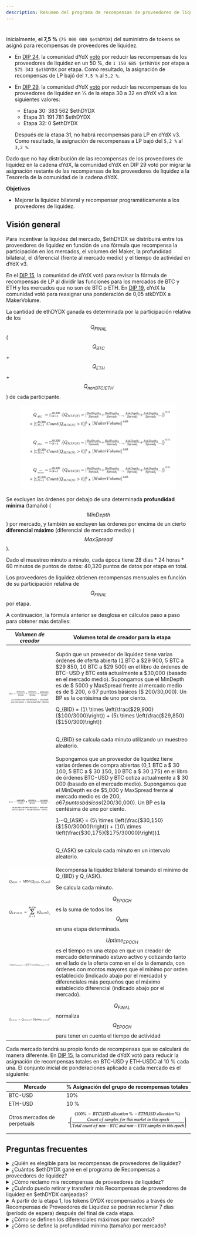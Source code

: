 ```yaml
---
description: Resumen del programa de recompensas de proveedores de liquidez.
---
```


#

Inicialmente, **el 7,5 %** (`75 000 000 $ethDYDX`) del suministro de tokens se asignó para recompensas de proveedores de liquidez.

* En [DIP 24](https://github.com/dydxfoundation/dip/blob/master/content/dips/DIP-24.md), la comunidad dYdX [votó](https://dydx.community/dashboard/proposal/14) por reducir las recompensas de los proveedores de liquidez en un 50 %, de `1 150 685 $ethDYDX` por etapa a `575 343 $ethDYDX` por etapa. Como resultado, la asignación de recompensas de LP bajó del `7,5 %` al `5,2 %`.
*   En [DIP 29](https://dydx.community/dashboard/proposal/16), la comunidad dYdX [votó](https://dydx.community/dashboard/proposal/16) por reducir las recompensas de los proveedores de liquidez en ⅓ de la etapa 30 a 32 en dYdX v3 a los siguientes valores:

    * Etapa 30: 383 562 $ethDYDX
    * Etapa 31: 191 781 $ethDYDX
    * Etapa 32: 0 $ethDYDX

    Después de la etapa 31, no habrá recompensas para LP en dYdX v3. Como resultado, la asignación de recompensas a LP bajó del `5,2 %` al `3,2 %`.

Dado que no hay distribución de las recompensas de los proveedores de liquidez en la cadena dYdX, la comunidad dYdX en DIP 29 votó por migrar la asignación restante de las recompensas de los proveedores de liquidez a la Tesorería de la comunidad de la cadena dYdX.

**Objetivos**

* Mejorar la liquidez bilateral y recompensar programáticamente a los proveedores de liquidez.

## **Visión general**

Para incentivar la liquidez del mercado, $ethDYDX se distribuirá entre los proveedores de liquidez en función de una fórmula que recompensa la participación en los mercados, el volumen del Maker, la profundidad bilateral, el diferencial (frente al mercado medio) y el tiempo de actividad en dYdX v3.

En el [DIP 15](https://github.com/dydxfoundation/dip/blob/master/content/dips/DIP-15.md), la comunidad de dYdX votó para revisar la fórmula de recompensas de LP al dividir las funciones para los mercados de BTC y ETH y los mercados que no son de BTC o ETH. En [DIP 19](https://github.com/dydxfoundation/dip/blob/master/content/dips/DIP-19.md), dYdX la comunidad votó para reasignar una ponderación de 0,05 stkDYDX a MakerVolume.

La cantidad de ethDYDX ganada es determinada por la participación relativa de los $$Q_{FINAL}$$ ($$Q_{BTC}$$+​$$Q_{ETH}$$+$$Q_{non BTC/ETH}$$​) de cada participante.

<figure><img src="../.gitbook/assets/Updated LP Rewards Formulas.png" alt=""><figcaption></figcaption></figure>

Se excluyen las órdenes por debajo de una determinada **profundidad mínima** (tamaño) ($$MinDepth$$) por mercado, y también se excluyen las órdenes por encima de un cierto **diferencial máximo** (diferencial de mercado medio) ($$MaxSpread$$).

Dado el muestreo minuto a minuto, cada época tiene 28 días \* 24 horas \* 60 minutos de puntos de datos: 40,320 puntos de datos por etapa en total.

Los proveedores de liquidez obtienen recompensas mensuales en función de su participación relativa de $$Q_{FINAL}$$ por etapa.

A continuación, la fórmula anterior se desglosa en cálculos paso a paso para obtener más detalles:

| _Volumen de creador_ | Volumen total de creador para la etapa |
| --------------------------------------------------------------------------------------- | ---------------------------------------------------------------------------------------------------------------------------------------------------------------------------------------------------------------------------------------------------------------------------------------------------------------------------------------------------------------------------------------------------------------------------------------------------------------------------------------------------------------------------------------------------------------------------------------------------------- |
| <img src="../.gitbook/assets/1-qbid-formula.png" alt="" data-size="original"> | <p></p>Supón que un proveedor de liquidez tiene varias órdenes de oferta abierta (1 BTC a $29 900, 5 BTC a $29 850, 10 BTC a $29 500) en el libro de órdenes de BTC-USD y BTC está actualmente a $30,000 (basado en el mercado medio). Supongamos que el MinDepth es de $ 5000 y MaxSpread frente al mercado medio es de $ 200, o 67 puntos básicos ($ 200/30,000). Un BP es la centésima de uno por ciento.<br><p></p><span class="math">Q_{BID} = (1\ \times \left(\frac{$29,900}{$100/3000}\right)) + (5\ \times \left(\frac{$29,850}{$150/300}\right))</span><p></p><br><span class="math">Q_{BID}</span> se calcula cada minuto utilizando un muestreo aleatorio.<br> |
| <img src="../.gitbook/assets/1-qask-formula.png" alt="" data-size="original"> | <p></p>Supongamos que un proveedor de liquidez tiene varias órdenes de compra abiertas (0,1 BTC a $ 30 100, 5 BTC a $ 30 150, 10 BTC a $ 30 175) en el libro de órdenes BTC-USD y BTC cotiza actualmente a $ 30 000 (basado en el mercado medio). Supongamos que el MinDepth es de $5,000 y MaxSpread frente al mercado medio es de $200, o 67 puntos básicos ($200/30,000). Un BP es la centésima de uno por ciento.<p></p><span class="math">1···Q_{ASK} = (5\ \times \left(\frac{$30,150}{$150/30000}\right)) + (10\ \times \left(\frac{$30,175}{$175/30000}\right))1</span><p></p><br><span class="math">Q_{ASK}</span> se calcula cada minuto en un intervalo aleatorio. |
| <img src="../.gitbook/assets/1-qmin-formula.png" alt="" data-size="original"> | <p></p>Recompensa la liquidez bilateral tomando el mínimo de <span class="math">Q_{BID}</span> y <span class="math">Q_{ASK}</span>.<br><p></p>Se calcula cada minuto. |
| <img src="../.gitbook/assets/1-qpoech-formula.png" alt="" data-size="original"> | $$Q_{EPOCH}$$ es la suma de todos los $$Q_{MIN}$$ en una etapa determinada. |
| <img src="../.gitbook/assets/1-q-uptime-epoch-formula.png" alt="" data-size="original"> | $$Uptime_{EPOCH}$$ es el tiempo en una etapa en que un creador de mercado determinado estuvo activo y cotizando tanto en el lado de la oferta como en el de la demanda, con órdenes con montos mayores que el mínimo por orden establecido (indicado abajo por el mercado) y diferenciales más pequeños que el máximo establecido diferencial (indicado abajo por el mercado). |
| <img src="../.gitbook/assets/1-qfinal-epoch-formula.png" alt="" data-size="original"> | $$Q_{FINAL}$$ normaliza $$Q_{EPOCH}$$ para tener en cuenta el tiempo de actividad |

Cada mercado tendrá su propio fondo de recompensas que se calculará de manera diferente. En [DIP 15](https://github.com/dydxfoundation/dip/blob/master/content/dips/DIP-15.md), la comunidad de dYdX votó para reducir la asignación de recompensas totales en BTC-USD y ETH-USDC al 10 % cada una. El conjunto inicial de ponderaciones aplicado a cada mercado es el siguiente:

| Mercado | % Asignación del grupo de recompensas totales |
| ----------------------- | ---------------------------------------------------------------- |
| BTC-USD | 10% |
| ETH-USD | 10 % |
| Otros mercados de perpetuals | ![](../.gitbook/assets/1-other-perpetual-markets-lp-weights.png) |

## Preguntas frecuentes

<details>

<summary>¿Quién es elegible para las recompensas de proveedores de liquidez?</summary>

Todos los proveedores de liquidez que hayan alcanzado un mínimo del 0,25 % del volumen del Maker en dYdX v3 en la etapa anterior son elegibles para recibir ethDYDX como recompensa en una etapa determinada.

dYdX v3 no está disponible para los proveedores de liquidez en los Estados Unidos o en los territorios restringidos, tal como se define en los [Términos de uso](https://dydx.exchange/terms) de dYdX Trading Inc.

</details>

<details>

<summary>¿Cuántos $ethDYDX gané en el programa de Recompensas a proveedores de liquidez?</summary>

En una etapa determinada, los proveedores de liquidez obtienen un rendimiento en función de su $$Q_{SCORE}$$ relativo en el mercado de un par determinado. Cada par tiene su propia cantidad de recompensas relativas establecidas por la gobernanza. La cantidad esperada de ethDYDX ganada se muestra en el [Panel de recompensas de LP](https://p.datadoghq.com/sb/dc160ddf0-b32271920202875868dc46be6b66cf87?tpl\_var\_Market=btc\&from\_ts=1661805073576\&to\_ts=1661891473576\&live=true) y se puede determinar en función de la cantidad de proveedores de liquidez involucrados, el $$Q_{SCORE}$$ relativo y la cantidad de la recompensa disponible para un determinado par.

</details>

<details>

<summary>¿Cómo reclamo mis recompensas de proveedores de liquidez?</summary>

Las recompensas de proveedores de liquidez se muestran en la [API de dYdX](https://docs.dydx.exchange/). Aunque no aparecen en la interfaz de usuario de gobernanza, todavía se pueden reclamar a través de la gobernanza al final de cada etapa [aquí](https://dydx.community/dashboard).

</details>

<details>

<summary>¿Cuándo puedo retirar y transferir mis Recompensas de proveedores de liquidez en $ethDYDX canjeadas?</summary>

Los tokens $ethDYDX recompensados a través de las Recompensas de Proveedores de Liquidez serán reclamables y transferibles una vez que el período de restricción de transferencia inicial sea levantado.

A partir de la etapa 1, los tokens $ethDYDX recompensados a través de las Recompensas de proveedores de liquidez se podrán canjear `7 días` (**período de espera**) después del final de cada etapa.

</details>

<details>

<summary>A partir de la etapa 1, los tokens DYDX recompensados a través de Recompensas de Proveedores de Liquidez se podrán reclamar 7 días (período de espera) después del final de cada etapa.</summary>

* **Profundidad bilateral**



* **Diferencial del mercado medio**



* **Tiempo de actividad**

El tiempo de actividad del proveedor de liquidez es fundamental para los mercados, especialmente en períodos de alta volatilidad. Al aplicar un exponente de 5 a $$Uptime_{epoch}$$ como aporte a $$Q_{FINAL}$$, las recompensas se desvían hacia los proveedores de liquidez que mantienen constantemente la liquidez bilateral. En otras palabras, un proveedor de liquidez que brinda tiempo de actividad el 99% del tiempo es exponencialmente más valioso que un proveedor de liquidez que brinda el 90% de tiempo de actividad.



</details>

<details>

<summary>¿Cómo se definen los diferenciales máximos por mercado?</summary>

No se generarán $$Q_{BID}$$ ni $$Q_{ASK}$$ cuando el diferencial esté por encima del $$MaxSpread$$ de un mercado determinado.

Los diferenciales máximos iniciales son los siguientes:

*
*
*

</details>

<details>

<summary>¿Cómo se define la profundidad mínima (tamaño) por mercado?</summary>

No se generarán ni $Q_{BID}$$ ni $Q_{ASK}$$ cuando el tamaño esté por debajo de los $MinDepth$$.

Las profundidades mínimas iniciales son las siguientes:

*
*
*

</details>

